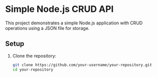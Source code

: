 # Simple Node.js CRUD API

This project demonstrates a simple Node.js application with CRUD operations using a JSON file for storage.

## Setup

1. Clone the repository:
   ```sh
   git clone https://github.com/your-username/your-repository.git
   cd your-repository


